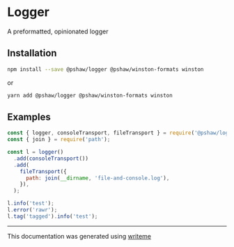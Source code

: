 # Logger

A preformatted, opinionated logger

## Installation

```bash
npm install --save @pshaw/logger @pshaw/winston-formats winston
```
or
```bash
yarn add @pshaw/logger @pshaw/winston-formats winston
```

## Examples

```javascript
const { logger, consoleTransport, fileTransport } = require('@pshaw/logger');
const { join } = require('path');

const l = logger()
  .add(consoleTransport())
  .add(
    fileTransport({
      path: join(__dirname, 'file-and-console.log'),
    }),
  );

l.info('test');
l.error('rawr');
l.tag('tagged').info('test');
```

---
This documentation was generated using [writeme](https://www.npmjs.com/package/@pshaw/writeme)
